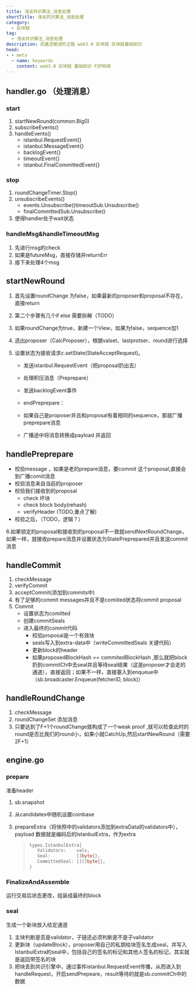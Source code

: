 ```yaml
---
title: 浅谈共识算法_消息处理
shortTitle: 浅谈共识算法_消息处理
category:
  - 区块链
tag:
  - 浅谈共识算法_消息处理
description: 凤凰涅槃进阶之路 web3.0 区块链 区块链基础知识  
head:
- - meta
  - name: keywords
    content: web3.0 区块链 基础知识 P2P网络 
---
```

## handler.go （处理消息）

### start

1. startNewRound(common.Big0)
2. subscribeEvents()
3. handleEvents()
   - istanbul.RequestEvent{}
   - istanbul.MessageEvent{}
   - backlogEvent{}
   - timeoutEvent{}
   - istanbul.FinalCommittedEvent{}

### stop

1. roundChangeTimer.Stop()
2. unsubscribeEvents()
   - events.Unsubscribe()timeoutSub.Unsubscribe()
   - finalCommittedSub.Unsubscribe()
3. 使得handler处于wait状态

### handleMsg&handleTimeoutMsg

1. 先进行msg的check
2. 如果是futureMsg，直接存储并returnErr
3. 接下来处理4个msg

## startNewRound

1. 首先设置roundChange 为false，如果最新的proposer和proposal不存在，直接return

2. 第二个步骤有几个if else 需要拆解（TODO）

3. 如果roundChange为true，新建一个View，如果为false，sequence加1

4. 选出proposer（CalcProposer），根据valset、lastprotser、round进行选择

5. 设置状态为接收请求c.setState(StateAcceptRequest)。

   - 发送istanbul.RequestEvent（把proposal扔出去）
   - 处理积压消息（Preprepare）
   - 发送backlogEvent事件
   - endPreprepare：

   - 如果自己是proposer并且和proposal有着相同的sequence，那就广播preprepare消息
   - 广播途中将消息转换成payload 并返回

## handlePreprepare

- 校验message ，如果是老的prepare消息，要commit 这个proposal,直接会到广播comiit消息
- 校验消息来自当前的proposer
- 校验我们接收到的proposal
  - check 坏块
  - check block body(rehash)
  - verifyHeader (TODO,重点了解)
- 校验之后，（TODO，逻辑？）

6.如果锁定的proposal和接收到的proposal不一致就sendNextRoundChange，如果一样，就接收prepare消息并设置状态为StatePreprepared并且发送commit消息

## handleCommit

1. checkMessage
2. verifyCommit
3. acceptCommit(添加到commits中)
4. 有了足够的commit messages并且不是comiited状态将commit proposal
5. Commit
   - 设置状态为comitted
   - 创建commitSeals  
   - 进入最终的commit代码
     - 校验proposal是一个有效块
     - seals写入到extra-data中（writeCommittedSeals 关键代码）
     - 更新block的header
     - 如果proposedBlockHash == commitedBlockHash ,那么就把block 扔到commitCh中去seal并且等待seal结果（这是proposer才会走的通道），直接返回；如果不一样，直接塞入到enqueue中（sb.broadcaster.Enqueue(fetcherID, block)）

## handleRoundChange

1. checkMessage
2. roundChangeSet 添加消息
3. 只要达到了F+1个roundChange就构成了一个weak proof ,就可以检查此时的round是否比我们的round小，如果小就CatchUp,然后startNewRound（需要2F+1）

## engine.go

### prepare

准备header

1. sb.snapshot

2. 从candidates中随机设置coinbase

3. prepareExtra（将快照中的validators添加到extraData的validators中），payload 数据就是编码后的IstanbulExtra，作为extra

   > ```go
   > types.IstanbulExtra{
   >    Validators:    vals,
   >    Seal:          []byte{},
   >    CommittedSeal: [][]byte{},
   > }
   > ```

### FinalizeAndAssemble

运行交易后状态更改，组装成最终的block

### seal

生成一个新块放入给定通道

1. 主块判断是否是validator，子链还必须判断是不是子validator
2. 更新块（updateBlock），proposer用自己的私钥给块签名生成seal，并写入IstanbulExtra的seal中，包括自己的签名的标记和其他人签名的标记，其实就是返回带签名的块
3. 把块丢到共识引擎中，通过事件istanbul.RequestEvent传播，从而进入到handleRequest，开启sendPrepeare，result等待的就是sb.commitCh中的数据
